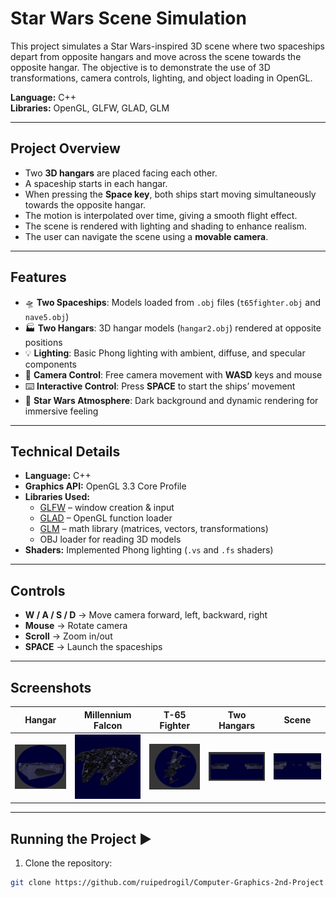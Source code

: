 # Star Wars Scene Simulation

This project simulates a Star Wars-inspired 3D scene where two spaceships depart from opposite hangars and move across the scene towards the opposite hangar. The objective is to demonstrate the use of 3D transformations, camera controls, lighting, and object loading in OpenGL.

**Language:** C++  
**Libraries:** OpenGL, GLFW, GLAD, GLM  

---

## Project Overview
- Two **3D hangars** are placed facing each other.  
- A spaceship starts in each hangar.  
- When pressing the **Space key**, both ships start moving simultaneously towards the opposite hangar.  
- The motion is interpolated over time, giving a smooth flight effect.  
- The scene is rendered with lighting and shading to enhance realism.  
- The user can navigate the scene using a **movable camera**.  

---

## Features
- 🛸 **Two Spaceships**: Models loaded from `.obj` files (`t65fighter.obj` and `nave5.obj`)  
- 🏭 **Two Hangars**: 3D hangar models (`hangar2.obj`) rendered at opposite positions  
- 💡 **Lighting**: Basic Phong lighting with ambient, diffuse, and specular components  
- 🎥 **Camera Control**: Free camera movement with **WASD** keys and mouse  
- ⌨️ **Interactive Control**: Press **SPACE** to start the ships’ movement  
- 🌌 **Star Wars Atmosphere**: Dark background and dynamic rendering for immersive feeling  

---

## Technical Details
- **Language:** C++  
- **Graphics API:** OpenGL 3.3 Core Profile  
- **Libraries Used:**  
  - [GLFW](https://www.glfw.org/) – window creation & input  
  - [GLAD](https://glad.dav1d.de/) – OpenGL function loader  
  - [GLM](https://glm.g-truc.net/) – math library (matrices, vectors, transformations)  
  - OBJ loader for reading 3D models  
- **Shaders:** Implemented Phong lighting (`.vs` and `.fs` shaders)  

---

## Controls
- **W / A / S / D** → Move camera forward, left, backward, right  
- **Mouse** → Rotate camera  
- **Scroll** → Zoom in/out  
- **SPACE** → Launch the spaceships  

---

## Screenshots

| Hangar | Millennium Falcon | T-65 Fighter | Two Hangars | Scene |
|--------|-------------------|--------------|-------------|-------|
| <img src="images/hangar.png" alt="Hangar" width="300"> | <img src="images/millenium.png" alt="Millennium Falcon" width="300"> | <img src="images/t65.png" alt="T-65 Fighter" width="300"> | <img src="images/two_hangars.png" alt="Two Hangars" width="300"> | <img src="images/scene.png" alt="Scene" width="300">

---

## Running the Project ▶️
1. Clone the repository:  
```bash
git clone https://github.com/ruipedrogil/Computer-Graphics-2nd-Project.git

